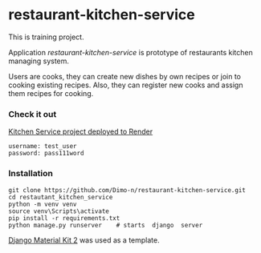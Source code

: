 # restaurant-kitchen-service

This is training project.

Application <i>restaurant-kitchen-service</i> is prototype of restaurants kitchen managing system.

Users are cooks, they can create new dishes by own recipes or join to cooking
existing recipes. Also, they can register new cooks and assign them recipes for cooking.

### Check it out

[Kitchen Service project deployed to Render](https://kitchen-service-mate.onrender.com)

```
username: test_user
password: pass111word
```

###  Installation

``` shell
git clone https://github.com/Dimo-n/restaurant-kitchen-service.git
cd restautant_kitchen_service
python -m venv venv
source venv\Scripts\activate
pip install -r requirements.txt
python manage.py runserver    # starts  django  server
```


[Django Material Kit 2](https://github.com/app-generator/django-material-kit) was used as a template.



